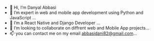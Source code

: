 - 👋 Hi, I’m Danyal Abbasi
- 👀 I’m expert in web and mobile app development using Python and JavaScript ...
- 🌱 I’m a React Native and Django Developer ...
- 💞️ I’m looking to collaborate on diffrent web and Mobile App projects...
- 📫 you can contact me on my email abbasidani82@gmail.com...

<!---
Daniabbasi25/Daniabbasi25 is a ✨ special ✨ repository because its `README.md` (this file) appears on your GitHub profile.
You can click the Preview link to take a look at your changes.
--->

